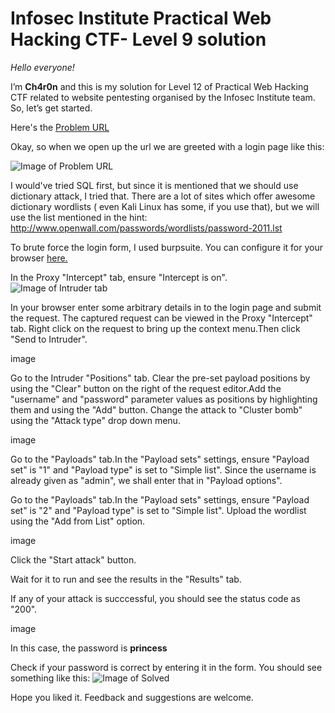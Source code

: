 # Infosec Institute Practical Web Hacking CTF- Level 9 solution #

*Hello everyone!*

I’m **Ch4r0n** and this is my solution for Level 12 of Practical Web Hacking CTF related to website pentesting organised by the Infosec Institute team. 
So, let’s get started.

Here's the [Problem URL](http://ctf.infosecinstitute.com/ctf2/exercises/ex12.php)

Okay, so when we open up the url we are greeted with a login page like this:

![Image of Problem URL](https://github.com/Th3Ch4r0n/CTF-writeups/blob/master/Level12_1.png)

I would've tried SQL first, but since it is mentioned that we should use dictionary attack, I tried that.
There are a lot of sites which offer awesome dictionary wordlists ( even Kali Linux has some, if you use that), 
but we will use the list mentioned in the hint:
http://www.openwall.com/passwords/wordlists/password-2011.lst

To brute force the login form, I used burpsuite. You can configure it for your browser [here.](https://support.portswigger.net/customer/portal/articles/1783066-configuring-firefox-to-work-with-burp)

In the Proxy "Intercept" tab, ensure "Intercept is on".
![Image of Intruder tab](https://github.com/Th3Ch4r0n/CTF-writeups/blob/master/Level12_2.png)


In your browser enter some arbitrary details in to the login page and submit the request. 
The captured request can be viewed in the Proxy "Intercept" tab.
Right click on the request to bring up the context menu.Then click "Send to Intruder".

image

Go to the Intruder "Positions" tab.
Clear the pre-set payload positions by using the "Clear" button on the right of the request editor.Add the "username" and "password" parameter values as positions by highlighting them and using the "Add" button.
Change the attack to "Cluster bomb" using the "Attack type" drop down menu.  

image

Go to the "Payloads" tab.In the "Payload sets" settings, ensure "Payload set" is "1" and "Payload type" is set to "Simple list".
Since the username is already given as "admin", we shall enter that in "Payload options".

Go to the "Payloads" tab.In the "Payload sets" settings, ensure "Payload set" is "2" and "Payload type" is set to "Simple list".
Upload the wordlist using the "Add from List" option.

image

Click the "Start attack" button.

Wait for it to run and see the results in the "Results" tab.

If any of your attack is succcessful, you should see the status code as "200".

image

In this case, the password is **princess**  

Check if your password is correct by entering it in the form.
You should see something like this:
![Image of Solved](https://github.com/Th3Ch4r0n/CTF-writeups/blob/master/Level12_3.png)

Hope you liked it. 
Feedback and suggestions are welcome.
